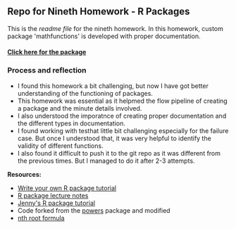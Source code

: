 ## Repo for Nineth Homework - R Packages 

This is the *readme file* for the nineth homework. In this homework, custom package 'mathfunctions' is developed with proper documentation.

#### [Click here for the package](https://github.com/abishekarun/mathfunctions)

### Process and reflection

- I found this homework a bit challenging, but now I have got better understanding of the functioning of packages. 
- This homework was essential as it helpmed the flow pipeline of creating a package and the minute details involved. 
- I also understood the imporatnce of creating proper documentation and the different types in documentation.
- I found working with testhat little bit challenging especially for the failure case. But once I understood that, it was very helpful to identify the validity of different functions.
- I also found it difficult to push it to the git repo as it was different from the previous times. But I managed to do it after 2-3 attempts.

**Resources:**

- [Write your own R package tutorial](http://stat545.com/packages06_foofactors-package.html)
- [R package lecture notes](http://stat545.com/packages00_index.html)
- [Jenny's R package tutorial](http://stat545.com/cm109-110-notes_and_exercises.html)
- Code forked from the [powers](https://github.com/vincenzocoia/powers) package
and modified
- [nth root formula](http://r.789695.n4.nabble.com/nth-root-td885442.html)